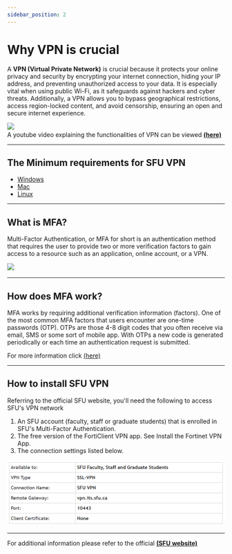 ```yaml
---
sidebar_position: 2
---
```


# Why VPN is crucial
A **VPN (Virtual Private Network)** is crucial because it protects your online privacy and security by encrypting your internet connection, hiding your IP address, and preventing unauthorized access to your data. It is especially vital when using public Wi-Fi, as it safeguards against hackers and cyber threats. Additionally, a VPN allows you to bypass geographical restrictions, access region-locked content, and avoid censorship, ensuring an open and secure internet experience.

![](https://sosafe-awareness.com/sosafe-files/uploads/2024/01/VPN_Glossary_2-1024x456.png) \
A youtube video explaining the functionalities of VPN can be viewed [**(here)**](https://youtu.be/CWy3x3Wux6o?si=Lld_PYizzgmw0iH3)

---

## The Minimum requirements for SFU VPN
- [Windows](https://docs.fortinet.com/document/forticlient/6.4.3/windows-release-notes/549781/product-integration-and-support)
- [Mac](https://docs.fortinet.com/document/forticlient/6.4.3/macos-release-notes/471180/product-integration-and-support)
- [Linux](https://docs.fortinet.com/document/forticlient/6.4.3/linux-release-notes/136392/product-integration-and-support)

---

## What is MFA?
Multi-Factor Authentication, or MFA for short is an authentication method that requires the user to provide two or more verification factors to gain access to a resource such as an application, online account, or a VPN.

![](https://www.onelogin.com/images/patterns/text-image/high-level-mfa.svg)

---

## How does MFA work?
MFA works by requiring additional verification information (factors). One of the most common MFA factors that users encounter are one-time passwords (OTP). OTPs are those 4-8 digit codes that you often receive via email, SMS or some sort of mobile app. With OTPs a new code is generated periodically or each time an authentication request is submitted.

For more information click [(here)](https://www.fortinet.com/resources/cyberglossary/multi-factor-authentication)

---

## How to install SFU VPN
Referring to the official SFU website, you'll need the following to access SFU's VPN network
1. An SFU account (faculty, staff or graduate students) that is enrolled in SFU's Multi-Factor Authentication.
2. The free version of the FortiClient VPN app. See Install the Fortinet VPN App.
3. The connection settings listed below.

![alt text](image.png)

---

For additional information please refer to the official [**(SFU website)**](https://sfu.teamdynamix.com/TDClient/255/ITServices/KB/ArticleDet?ID=3973) 